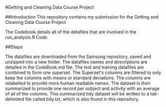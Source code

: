 #Getting and Cleaning Data Course Project 

##Introduction
This repository contains my submission for the Getting and Cleaning Data Course Project

The Codebook details all of the datafiles that are involved in the run_analysis.R Code.  

##Steps

The datafiles are downloaded from the Samsung repository, saved and unzipped into a new folder.
The datafiles names and descriptions are detailed in the CodeBook.md file.
The test and training datafiles are combined to form one superset.
The Superset's columns are filtered to only keep the columns with means or standard deviations.
The columns are relabelled to provide more human readable names.
The dataset is then summarized to provide one record per subject and activity with an average of all of the columns.
This summarized tidy dataset will be written to a tab-delimited file called tidy.txt, which is also found in this repository.

